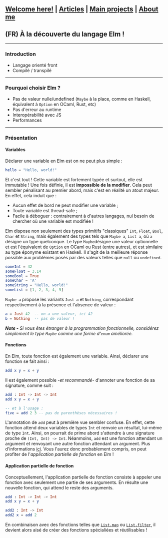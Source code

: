 ## [Welcome here!](https://vpenando.github.io) | [Articles](https://vpenando.github.io/articles.html) | [Main projects](https://vpenando.github.io/projects.html) | [About me](https://vpenando.github.io/about.html)

## (FR) À la découverte du langage Elm !

---

### Introduction

- Langage orienté front
- Compilé / transpilé


---

### Pourquoi choisir Elm ?

- Pas de valeur nulle/undefined (`Maybe` à la place, comme en Haskell, équivalent à `Option` en OCaml, Rust, etc)
- Pas d'erreur au runtime
- Interopérabilité avec JS
- Performances

---

### Présentation

#### Variables
Déclarer une variable en Elm est on ne peut plus simple :
```elm
hello = "Hello, world!"
```
Et c'est tout !
Cette variable est fortement typée et surtout, elle est immutable !
Une fois définie, il est **impossible de la modifier**. Cela peut sembler pénalisant au premier abord, mais c'est en réalité un atout majeur.
En effet, cela induit que :
* Aucun effet de bord ne peut modifier une variable ;
* Toute variable est thread-safe ;
* Facile à déboguer : contrairement à d'autres langages, nul besoin de chercher où une variable est modifiée !

Elm dispose non seulement des types primitifs "classiques" `Int`, `Float`, `Bool`, `Char` et `String`, mais également des types tels que `Maybe a`, `List a`, où `a` désigne un type quelconque. Le type `Maybe`désigne une valeur optionnelle et est l'équivalent de `Option` en OCaml ou Rust (entre autres), et est similaire au type éponyme existant en Haskell. Il s'agit de la meilleure réponse possible aux problèmes posés par des valeurs telles que `null` ou `undefined`.
```elm
someInt = 42
someFloat = 3.14
someBool = True
someChar = 'A'
someString = "Hello, world!"
someList = [1, 2, 3, 4, 5]
```
`Maybe a` propose les variants `Just a` et `Nothing`, correspondant respectivement à la présence et l'absence de valeur :
```elm
a = Just 42  -- on a une valeur, ici 42
b = Nothing  -- pas de valeur !
```
***Note -** Si vous êtes étranger à la programmation fonctionnelle, considérez simplement le type `Maybe` comme une forme d'`enum` améliorée.*

#### Fonctions
En Elm, toute fonction est également une variable. Ainsi, déclarer une fonction se fait ainsi :
```elm
add x y = x + y
```
Il est également possible *-et recommandé-* d'annoter une fonction de sa signature, comme suit :
```elm
add : Int -> Int -> Int
add x y = x + y

-- et à l'usage :
five = add 2 3 -- pas de parenthèses nécessaires !
```
L'annotation de `add` peut à première vue sembler confuse. En effet, cette fonction attend deux variables de types `Int` et renvoie un résultat, lui-même de type `Int`.
Ainsi, on pourrait de prime abord s'attendre à une signature proche de `(Int, Int) -> Int`. Néanmoins, `add` est une fonction attendant un argument et renvoyant une autre fonction attendant un argument. Plus d'informations [ici](https://guide.elm-lang.org/appendix/function_types.html).
Vous l'aurez donc probablement compris, on peut profiter de l'*application partielle de fonction* en Elm !

#### Application partielle de fonction
Conceptuellement, l'application partielle de fonction consiste à appeler une fonction avec seulement une partie de ses arguments.
En résulte une nouvelle fonction, qui attend le reste des arguments.
```elm
add : Int -> Int -> Int
add x y = x + y

add2 : Int -> Int
add2 x = add 2
```
En combinaison avec des fonctions telles que [`List.map`](https://package.elm-lang.org/packages/elm/core/latest/List#map) ou [`List.filter`](https://package.elm-lang.org/packages/elm/core/latest/List#filter), il devient alors aisé de créer des fonctions spécialiées et réutilisables !


